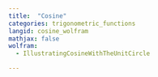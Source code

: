 ```yaml
---
title:  "Cosine"
categories: trigonometric_functions
langid: cosine_wolfram
mathjax: false
wolfram:
  - IllustratingCosineWithTheUnitCircle

---
```


<div id='DEMO_IllustratingCosineWithTheUnitCircle'></div>

